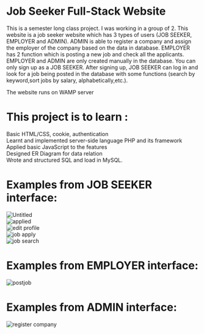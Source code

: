 # Job Seeker Full-Stack Website

This is a semester long class project. I was working in a group of 2. This website is a job seeker website which has 3 types of users (JOB SEEKER, EMPLOYER and ADMIN).
ADMIN is able to register a company and assign the employer of the company based on the data in database. EMPLOYER has 2 function which is posting a new job and check all the applicants. EMPLOYER and ADMIN are only created manually in the database. You can only sign up as a JOB SEEKER. After signing up, JOB SEEKER can log in and look for a job being posted in the database with some functions (search by keyword,sort jobs by salary, alphabetically,etc.). 

The website runs on WAMP server

# This project is to learn : 
Basic HTML/CSS, cookie, authentication    
Learnt and implemented server-side language PHP and its framework  
Applied basic JavaScript to the features  
Designed ER Diagram for data relation  
Wrote and structured SQL and load in MySQL.  

# Examples from JOB SEEKER interface:
![Untitled](https://user-images.githubusercontent.com/91865429/164579190-34230efe-d034-491d-8737-d47c81eab32f.png)  
![applied](https://user-images.githubusercontent.com/91865429/164578979-77e0c7e0-55ea-43fe-89a3-42051a475d9c.png)  
![edit profile](https://user-images.githubusercontent.com/91865429/164578987-d6dbd3e4-233f-4c91-a56e-174143c099b6.png)  
![job apply](https://user-images.githubusercontent.com/91865429/164578997-c21012c9-84fc-4e83-a47c-3472f6d6084a.png)  
![job search](https://user-images.githubusercontent.com/91865429/164579011-44c70ecd-6e82-41ee-8e59-49a1dba16b61.png)  

# Examples from EMPLOYER interface:
![postjob](https://user-images.githubusercontent.com/91865429/164579105-895fd34f-a747-4d67-bcc5-7c74cbfcb3da.png)

# Examples from ADMIN interface:
![register company](https://user-images.githubusercontent.com/91865429/164579172-5b004435-11b3-4c6c-95db-6aea5a314f35.png)
